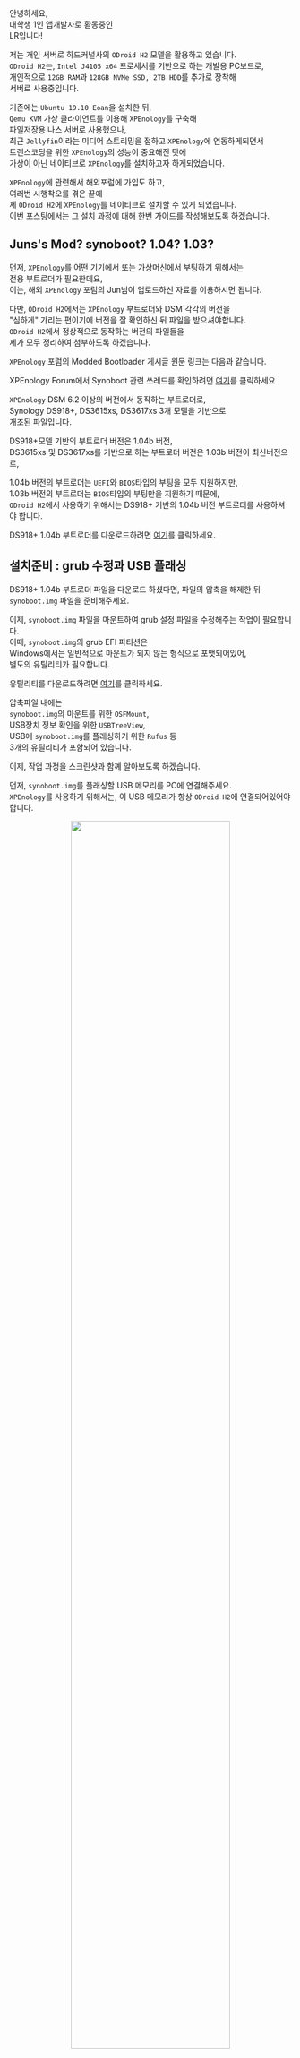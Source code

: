 안녕하세요,<br>
대학생 1인 앱개발자로 홛동중인<br>
LR입니다!

저는 개인 서버로 하드커널사의 ```ODroid H2``` 모델을 활용하고 있습니다.<br>
```ODroid H2```는, ```Intel J4105 x64``` 프로세서를 기반으로 하는 개발용 PC보드로,<br>
개인적으로 ```12GB RAM```과 ```128GB NVMe SSD, 2TB HDD```를 추가로 장착해<br>
서버로 사용중입니다.

기존에는 ```Ubuntu 19.10 Eoan```을 설치한 뒤,<br>
```Qemu KVM``` 가상 클라이언트를 이용해 ```XPEnology```를 구축해<br>
파일저장용 나스 서버로 사용했으나,<br>
최근 ```Jellyfin```이라는 미디어 스트리밍을 접하고 ```XPEnology```에 연동하게되면서<br>
트랜스코딩을 위한 ```XPEnology```의 성능이 중요해진 탓에<br>
가상이 아닌 네이티브로 ```XPEnology```를 설치하고자 하게되었습니다.

```XPEnology```에 관련해서 해외포럼에 가입도 하고,<br>
여러번 시행착오를 겪은 끝에<br>
제 ```ODroid H2```에 ```XPEnology```를 네이티브로 설치할 수 있게 되었습니다.<br>
이번 포스팅에서는 그 설치 과정에 대해 한번 가이드를 작성해보도록 하겠습니다.


<h2>Juns's Mod? synoboot? 1.04? 1.03?</h2>

먼저, ```XPEnology```를 어떤 기기에서 또는 가상머신에서 부팅하기 위해서는<br>
전용 부트로더가 필요한데요,<br>
이는, 해외 ```XPEnology``` 포럼의 Jun님이 업로드하신 자료를 이용하시면 됩니다.

다만, ```ODroid H2```에서는 ```XPEnology``` 부트로더와 DSM 각각의 버전을<br>
"심하게" 가리는 편이기에 버전을 잘 확인하신 뒤 파일을 받으셔야합니다.<br>
```ODroid H2```에서 정상적으로 동작하는 버전의 파일들을<br>
제가 모두 정리하여 첨부하도록 하겠습니다.

```XPEnology``` 포럼의 Modded Bootloader 게시글 원문 링크는 다음과 같습니다.

XPEnology Forum에서 Synoboot 관련 쓰레드를 확인하려면 <a href="https://xpenology.com/forum/topic/12952-dsm-62-loader/" target="_sub">여기</a>를 클릭하세요

```XPEnology``` DSM 6.2 이상의 버전에서 동작하는 부트로더로,<br>
Synology DS918+, DS3615xs, DS3617xs 3개 모델을 기반으로<br>
개조된 파일입니다.

DS918+모델 기반의 부트로더 버전은 1.04b 버전,<br>
DS3615xs  및 DS3617xs를 기반으로 하는 부트로더 버전은 1.03b 버전이 최신버전으로,

1.04b 버전의 부트로더는 ```UEFI```와 ```BIOS```타입의 부팅을 모두 지원하지만,<br>
1.03b 버전의 부트로더는 ```BIOS```타입의 부팅만을 지원하기 때문에,<br>
```ODroid H2```에서 사용하기 위해서는 DS918+ 기반의 1.04b 버전 부트로더를 사용하셔야 합니다.

DS918+ 1.04b 부트로더를 다운로드하려면 <a href="https://drive.defcon.or.kr/sharing/f8VyeZhbw" target="_sub">여기</a>를 클릭하세요.


<h2>설치준비 : grub 수정과 USB 플래싱</h2>

DS918+ 1.04b 부트로더 파일을 다운로드 하셨다면, 파일의 압축을 해제한 뒤 ```synoboot.img``` 파일을 준비해주세요.

이제, ```synoboot.img``` 파일을 마운트하여 grub 설정 파일을 수정해주는 작업이 필요합니다.<br>
이때, ```synoboot.img```의 grub EFI 파티션은<br>
Windows에서는 일반적으로 마운트가 되지 않는 형식으로 포맷되어있어,<br>
별도의 유틸리티가 필요합니다.

유틸리티를 다운로드하려면 <a href="https://drive.defcon.or.kr/sharing/JwMbfGTxW" target="_sub">여기</a>를 클릭하세요.

압축파일 내에는<br>
```synoboot.img```의 마운트를 위한 ```OSFMount```,<br>
USB장치 정보 확인을 위한 ```USBTreeView```,<br>
USB에 ```synoboot.img```를 플래싱하기 위한 ```Rufus``` 등<br>
3개의 유틸리티가 포함되어 있습니다.

이제, 작업 과정을 스크린샷과 함꼐 알아보도록 하겠습니다.

먼저, ```synoboot.img```를 플래싱할 USB 메모리를 PC에 연결해주세요.<br>
```XPEnology```를 사용하기 위해서는, 이 USB 메모리가 항상 ```ODroid H2```에 연결되어있어야 합니다.

<center>
<img src="1_usbview.png" style="width: 75%;">
</center>

USB 메모리를 PC에 연결했다면, ```USBTreeView``` 프로그램을 실행하고,<br>
좌측 장치 목록에서 연결한 USB 메모리를 선택합니다.<br>
이후, 우측의 정보창에서 Device ID 항목을 참고해<br>
USB 메모리의 ```VID```와 ```PID```를 메모해둡니다.<br>
제가 사용한 USB의 경우는, ```VID```가 14CD, ```PID```가 121네요.

<center>
<img src="2_osfmount_1.png" style="width: 75%;">
</center>

```VID```와 ```PID```를 메모해두셨다면, 프로그램을 닫고 ```OSFMount``` 프로그램을 실행합니다.<br>
좌측 하단의 Mount new 버튼을 클릭해주세요.

<center>
<img src="3_osfmount_2.png" style="width: 75%;">
</center>

```Disk Image``` 항목에서 조금 전 다운로드받으신 DS918+ 1.04b 부트로더를 지정해준 뒤<br>
Next 버튼을 클릭합니다.

<center>
<img src="4_osfmount_3.png" style="width: 75%;">
</center>

15MB 크기의 0번 파티션을 선택하고, Next를 클릭합니다.

<center>
<img src="5_osfmount_4.png" style="width: 75%;">
</center>

두번째 항목인 ```Read-only drive```의 체크를 "해제"한 후 Next를 클릭합니다.

<center>
<img src="6_osfmount_5.png" style="width: 75%;">
</center>

마운트가 완료되면, 마운트된 ```synoboot.img``` 내부의<br>
```/EFI/grub/grub.cfg``` 파일을 메모장 또는 기타 텍스트 편집기로 열어줍니다.

<center>
<img src="7_grub.cfg.png" style="width: 75%;">
</center>

중간쯤에 ```set vid```, ```set pid``` 항목이 위치합니다.<br>
각각의 값을 아까 ```USBTreeView``` 로 확인한 값으로 변경한 뒤 저장해줍니다.<br>
이후, ```OSFMount``` 하단의 Dismount 버튼을 클릭해 ```synoboot.img``` 를<br>
PC로부터 마운트 해제해줍니다.

<center>
<img src="8_rufus.png" style="width: 75%;">
</center>

이제, ```Rufus``` 툴이나 기타 USB 플래싱 도구를 이용해<br>
```grub.cfg``` 의 수정이 완료된 ```synoboot.img``` 파일을<br>
USB 메모리에 플래싱해줍니다.<br>
이때 USB 메모리는, 아까 ```USBTreeView``` 로 확인했던 그 USB 메모리여야 합니다.


<h2>XPEnology 부팅하고 초기설정 진행하기</h2>

이제, 준비과정이 완료되었습니다.<br>
```synoboot.img``` 의 플래싱이 완료된 USB 메모리를 ```ODroid H2``` 에 연결해준 뒤, ```ODroid H2``` 의 전원을 켭니다.

​전원을 켜고 조금 시간이 지난 뒤,<br>
네트워크 공유기의 설정페이지에서 내부네트워크 접속 목록을 확인해보면<br>
```DiskStation``` 이라는 이름의 기기가 보입니다.

만약 보이지 않을 경우, ```XPEnology``` 가 부팅중이거나,<br>
기타 문제로 인해 ```ODroid H2``` 가 부팅되지 않는 경우일 수 있습니다.

저의 경우는, 알 수 없는 어떤 이유로 인해,<br>
약 50%의 확률로 ```ODroid H2``` 가 부팅되지 않는 문제가 있는데,<br>
여러번 재부팅을 반복하다보면 전원이 켜지게됩니다.

만약 재부팅으로도 해결되지 않는 경우,<br>
```synoboot.img``` 의 수정 단계부터 다시한번 진행해보시는 것을 추천드립니다.

내부네트워크 접속 목록에 ```DiskStation``` 이 보일 경우,<br>
이제 다음 링크로 접속해 ```XPEnology``` 의 설정을 진행합니다.

<a href="find.synology.com" target="_sub">여기</a>를 누르면 Synology Web Assistant 페이지로 이동합니다.</p>

Synology Web Assistant는 같은 내부네트워크에 존재하는<br>
```Synology 및 XPEnology``` 기기를 검색하고,<br>
설정할 수 있도록 도와주는 웹페이지입니다.​

정상적으로 기기가 검색되면 다음과 같은 화면이 보이게됩니다.

<center>
<img src="9_syno_1.png" style="width: 75%;">
</center>

DS918+ 기기로 인식된 ```XPEnology```가 정상적으로 검색되었습니다.<br>
연결 버튼을 클릭해 다음단계로 진행해줍니다.

<center>
<img src="10_syno_2.png" style="width: 75%;">
</center>

이제, ```XPEnology```의 OS 패키지를 설치해줍니다.<br>
현재(2020년 3월 12일) 기준으로, ```XPEnology``` DSM의 최신버전은 6.2.2 버전이지만,<br>
```ODroid H2```의 ```XPEnology```에서는 호환성 문제로 인해,<br>
6.2.1버전까지만 사용이 가능합니다.<br>
지금설치 버튼을 클릭하게 되면, 자동적으로 최신버전을 다운로드해 설치해버리기 때문에,<br>
수동 설치 버튼을 클릭해 DSM 6.2.1 버전을 강제로 설치해주어야합니다.<br>
다음 링크에서 ```XPEnology``` DSM 6.2.1버전의 패키지 pat파일을 받아줍니다.

DSM 6.2.1 DS918+ pat 패키지파일을 다운로드​ 하려면<a href="https://drive.defcon.or.kr/sharing/DznbdfQ6U" target="_sub">여기</a>를 클릭하세요.

<center>
<img src="11_syno_3.png" style="width: 75%;">
</center>

수동설치 메뉴를 클릭 후, 찾아보기를 통해 다운로드한 DSM 6.2.1 pat파일을 선택해준 뒤, 지금설치를 클릭합니다.

<center>
<img src="12_syno_4.png" style="width: 75%;">
</center>

DSM의 설치가 진행됩니다.<br>
56%까지는 pat파일을 ```ODroid H2```로 업로드하는 과정이 진행되며,<br>
57%부터는 본격적으로 DSM의 설치가 진행됩니다.

<center>
<img src="13_syno_5.png" style="width: 75%;">
</center>

DSM의 설치가 완료되면, 자동으로 ```ODroid H2```를 재부팅하며, 10분의 타이머가 설정됩니다.<br>
이 10분을 모두 기다리셔도 무방하지만, 약 5분이 지난 뒤에 새로고침을 하셔도 무방합니다.<br>
만약 새로고침 이후, 웹 페이지가 접속되지 않는 오류가 발생한다면,<br>
조금 뒤 다시 새로고침을 진행해보시고,<br>
긴 시간이 지난 이후에도 접속되지 않는다면 DSM 설치에 문제가 발생했을 수 있습니다.<br>
```ODroid H2```의 전원을 끈 뒤, 하드디스크를 다른 PC를 통해 강제로 포맷해주고,<br>
USB 메모리에 ```synoboot.img``` 를 다시 설치하신 뒤 작업을 다시 진행해보시기 바랍니다.

<center>
<img src="14_syno_6.png" style="width: 75%;">
</center>

정상적으로 DSM이 설치되었다면, 위와 같이 시스템 준비중 메시지가 보이며,<br>
잠시 뒤에는 초기설정 메뉴가 표시됩니다.

<center>
<img src="15_syno_7.png" style="width: 75%;">
</center>

DSM 관리자 계정을 생성해줍니다.<br>
DSM 관리자는 모든 권한을 갖는 중요한 계정이므로, 보안에 철저히 신경쓰시는 편이 좋습니다.

<center>
<img src="16_syno_8.png" style="width: 75%;">
</center>

```XPEnology```는 비공식적으로 Synology OS를 설치하여 사용하는 것이기 떄문에,<br>
QuickConnect 기능을 사용할 수 없습니다.<br>
아래에 이 단계 건너뛰기 버튼을 클릭해 설정하지 않고 넘어갑니다.

<center>
<img src="17_dsm_1.png" style="width: 75%;">
</center>

초기설정이 완료된 DSM의 화면입니다.<br>
좌측상단의 메뉴를 통해 프로그램을 실행할 수 있습니다.<br>
우측에는 위젯을 펼쳐두어 시스템의 상태를 편리하게 확인합니다.

<center>
<img src="18_dsm_2.png" style="width: 75%;">
</center>

제어판의 시스템 정보 항목입니다.<br>
DS918+ 모델로 인식되도록 정상적으로 설치가 된 것을 확인하실 수 있습니다.

<center>
<img src="19_dsm_no_update.png" style="width: 75%;">
</center>

```XPEnology```에서는 DSM 버전에 따라 ```synoboot.img``` 부트로더가 동작하지 않을 수 있습니다.<br>
또한, ```ODroid H2```의 경우는 DSM 6.2.1보다 높은 버전과는 호환되지 않기 때문에,<br>
자동업데이트가 진행되지 않도록 제어판에서 비활성화해줍니다.

이처럼, ```ODroid H2``` 기기에 ```XPEnology``` 를 가상머신이 아닌 네이티브로 설치하여<br>
개인 나스 서버로 활용하는 방법에 대해 알아보았습니다.

저는 현재 이 서버를 파일공유는 물론, ```Jellyfin``` 을 이용한 영화 스트리밍 서버로 활용하고 있습니다.<br>
추후 기회가 된다면, ```Jellyfin``` 을 설치해 무료로 영화 스트리밍 서버를 구축하는 방법에 대해서도<br>
포스팅을 진행해보도록 하겠습니다.

가이드를 따라하는 도중 발생하는 문제점이나,<br>
이해가 되지 않는 부분에 대해서<br>
댓글 남겨주시면 아는 선에서 최대한 답변드리도록 하겠습니다.

지금까지,<br>
LR이었습니다!